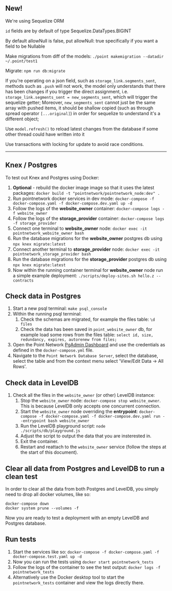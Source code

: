## New!

We're using Sequelize ORM

`id` fields are by default of type Sequelize.DataTypes.BIGINT

By default allowNull is false, put allowNull: true specifically if you want a field to be Nullable 

Make migrations from diff of the models: `./point makemigration --datadir ~/.point/test1`

Migrate: `npm run db:migrate`

If you're operating on a json field, such as `storage_link.segments_sent`, methods such as `.push` will not work, the model only understands that there has been changes if you trigger the direct assignment, i.e. `storage_link.segments_sent = new_segments_sent`, which will trigger the sequelize getter; Moreover, `new_segments_sent` cannot just be the same array with pushed items, it should be shallow copied (such as through spread operator `[...original]`) in order for sequelize to understand it's a different object;

Use `model.refresh()` to reload latest changes from the database if some other thread could have written into it

Use transactions with locking for update to avoid race conditions.

-----------

## Knex / Postgres

To test out Knex and Postgres using Docker:

1. **Optional** - rebuild the docker image image so that it uses the latest packages: `docker build -t "pointnetwork/pointnetwork_node:dev" .`
1. Run pointnetwork docker services in dev mode: `docker-compose -f docker-compose.yaml -f docker-compose.dev.yaml up -d`
1. Follow the logs of the **website_owner** container: `docker-compose logs -f website_owner`
1. Follow the logs of the **storage_provider** container: `docker-compose logs -f storage_provider`
1. Connect one terminal to **website_owner** node: `docker exec -it pointnetwork_website_owner bash`
1. Run the database migrations for the **website_owner** postgres db using `npx knex migrate:latest`
1. Connect another terminal to **storage_provider** node: `docker exec -it pointnetwork_storage_provider bash`
1. Run the database migrations for the **storage_provider** postgres db using `npx knex migrate:latest`
1. Now within the running container terminal for **website_owner** node run a simple example deployment: `./scripts/deploy-sites.sh hello.z --contracts`

## Check data in Postgres

1. Start a new psql terminal: `make psql_console`
1. Within the running psql terminal:
    1. Check the schemas are migrated, for example the files table: `\d files`
    1. Check the data has been saved in `point_website_owner` db, for example load some rows from the files table: `select id, size, redundancy, expires, autorenew from files;`
1. Open the Point Network [PgAdmin Dashboard](http://localhost:5050) and use the credentials as defined in the `docker-compose.yml` file.
1. Navigate to the `Point Network Database Server`, select the database, select the table and from the context menu select 'View/Edit Data -> All Rows'.

## Check data in LevelDB

1. Check all the files in the `website_owner` (or other) LevelDB instance:
    1. Stop the `website_owner` node: `docker-compose stop website_owner`. This is because LevelDB only accepts one concurrent connection.
    1. Start the `website_owner` node overriding the **entrypoint**: `docker-compose -f docker-compose.yaml -f docker-compose.dev.yaml run --entrypoint bash website_owner`
    1. Run the LevelDB playground script: `node ./scripts/db/playground.js`
    1. Adjust the script to output the data that you are insterested in.
    1. Exit the container.
    1. Restart and reattach to the `website_owner` service (follow the steps at the start of this document).

## Clear all data from Postgres and LevelDB to run a clean test

In order to clear all the data from both Postgres and LevelDB, you simply need to drop all docker volumes, like so:

```
docker-compose down
docker system prune --volumes -f
```

Now you are ready to test a deployment with an empty LevelDB and Postgres database.

## Run tests

1. Start the services like so: `docker-compose -f docker-compose.yaml -f docker-compose.test.yaml up -d`
1. Now you can run the tests using `docker start pointnetwork_tests`
1. Follow the logs of the container to see the test output: `docker logs -f pointnetwork_tests`
1. Alternatively use the Docker desktop tool to start the `pointnetwork_tests` container and view the logs directly there.